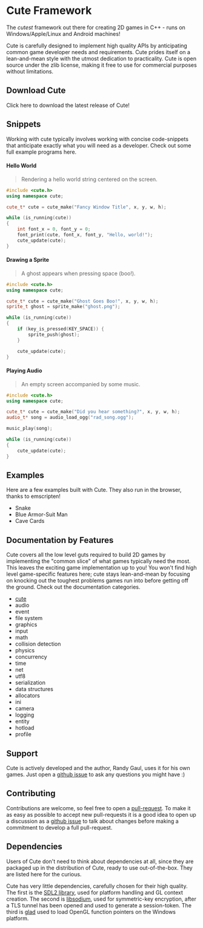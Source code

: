 # Cute Framework

The *cutest* framework out there for creating 2D games in C++ - runs on Windows/Apple/Linux and Android machines!

Cute is carefully designed to implement high quality APIs by anticipating common game developer needs and requirements. Cute prides itself on a lean-and-mean style with the utmost dedication to practicality. Cute is open source under the zlib license, making it free to use for commercial purposes without limitations.

## Download Cute

Click here to download the latest release of Cute!

## Snippets

Working with cute typically involves working with concise code-snippets that anticipate exactly what you will need as a developer. Check out some full example programs here.

#### Hello World

> Rendering a hello world string centered on the screen.
```cpp
#include <cute.h>
using namespace cute;

cute_t* cute = cute_make("Fancy Window Title", x, y, w, h);

while (is_running(cute))
{
	int font_x = 0, font_y = 0;
	font_print(cute, font_x, font_y, "Hello, world!");
	cute_update(cute);
}

```

#### Drawing a Sprite

> A ghost appears when pressing space (boo!).
```cpp
#include <cute.h>
using namespace cute;

cute_t* cute = cute_make("Ghost Goes Boo!", x, y, w, h);
sprite_t ghost = sprite_make("ghost.png");

while (is_running(cute))
{
	if (key_is_pressed(KEY_SPACE)) {
		sprite_push(ghost);
	}

	cute_update(cute);
}
```

#### Playing Audio

> An empty screen accompanied by some music.
```cpp
#include <cute.h>
using namespace cute;

cute_t* cute = cute_make("Did you hear something?", x, y, w, h);
audio_t* song = audio_load_ogg("rad_song.ogg");

music_play(song);

while (is_running(cute))
{
	cute_update(cute);
}
```

## Examples

Here are a few examples built with Cute. They also run in the browser, thanks to emscripten!

* Snake
* Blue Armor-Suit Man
* Cave Cards

## Documentation by Features

Cute covers all the low level guts required to build 2D games by implementing the "common slice" of what games typically need the most. This leaves the exciting game implementation up to you! You won't find high level game-specific features here; cute stays lean-and-mean by focusing on knocking out the toughest problems games run into before getting off the ground. Check out the documentation categories.

* [cute](https://github.com/RandyGaul/cute_framework/blob/master/doc/cute_t.md)
* audio
* event
* file system
* graphics
* input
* math
* collision detection
* physics
* concurrency
* time
* net
* utf8
* serialization
* data structures
* allocators
* ini
* camera
* logging
* entity
* hotload
* profile

## Support

Cute is actively developed and the author, Randy Gaul, uses it for his own games. Just open a [github issue](https://github.com/RandyGaul/cute_framework/issues/new) to ask any questions you might have :)

## Contributing

Contributions are welcome, so feel free to open a [pull-request](https://github.com/RandyGaul/cute_framework/pulls). To make it as easy as possible to accept new pull-requests it is a good idea to open up a discussion as a [github issue](https://github.com/RandyGaul/cute_framework/issues/new) to talk about changes before making a commitment to develop a full pull-request.

## Dependencies

Users of Cute don't need to think about dependencies at all, since they are packaged up in the distribution of Cute, ready to use out-of-the-box. They are listed here for the curious.

Cute has very little dependencies, carefully chosen for their high quality. The first is the [SDL2 library](https://www.libsdl.org/), used for platform handling and GL context creation. The second is [libsodium](https://libsodium.gitbook.io/doc/), used for symmetric-key encryption, after a TLS tunnel has been opened and used to generate a session-token. The third is [glad](https://github.com/Dav1dde/glad) used to load OpenGL function pointers on the Windows platform.
